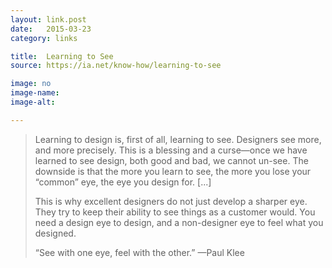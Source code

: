 ```yaml
---
layout: link.post
date:   2015-03-23
category: links

title:  Learning to See
source: https://ia.net/know-how/learning-to-see

image: no
image-name:
image-alt:

---
```


>
>Learning to design is, first of all, learning to see. Designers see more, and more precisely. This is a blessing and a curse—once we have learned to see design, both good and bad, we cannot un-see. The downside is that the more you learn to see, the more you lose your “common” eye, the eye you design for. [...]
>
>This is why excellent designers do not just develop a sharper eye. They try to keep their ability to see things as a customer would. You need a design eye to design, and a non-designer eye to feel what you designed.
>
>“See with one eye, feel with the other.” —Paul Klee
